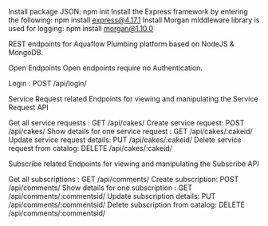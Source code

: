 Install package JSON: npm init
Install the Express framework by entering the following: npm install express@4.17.1
Install Morgan middleware library is used for logging: npm install morgan@1.10.0

REST endpoints for Aquaflow Plumbing platform based on NodeJS & MongoDB.

Open Endpoints
Open endpoints require no Authentication.

Login : POST /api/login/

Service Request related
Endpoints for viewing and manipulating the Service Request API

Get all service requests : GET /api/cakes/
Create service request: POST /api/cakes/
Show details for one service request : GET /api/cakes/:cakeid/
Update service request details: PUT /api/cakes/:cakeid/
Delete service request from catalog: DELETE /api/cakes/:cakeid/

Subscribe related
Endpoints for viewing and manipulating the Subscribe API

Get all subscriptions : GET /api/comments/
Create subscription: POST /api/comments/
Show details for one subscription : GET /api/comments/:commentsid/
Update subscription details: PUT /api/comments/:commentsid/
Delete subscription from catalog: DELETE /api/comments/:commentsid/